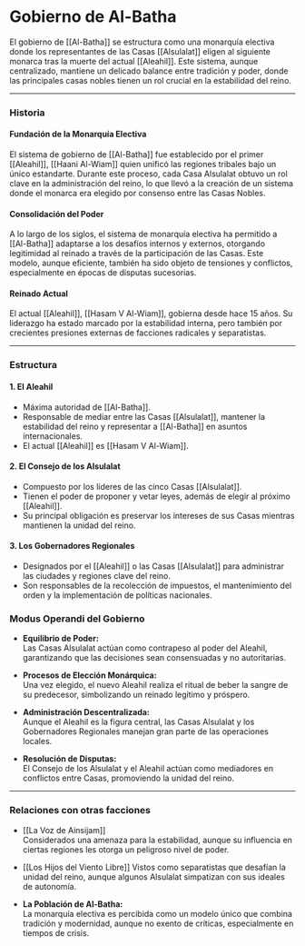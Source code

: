 # Gobierno de Al-Batha

El gobierno de [[Al-Batha]] se estructura como una monarquía electiva donde los representantes de las Casas [[Alsulalat]] eligen al siguiente monarca tras la muerte del actual [[Aleahil]]. Este sistema, aunque centralizado, mantiene un delicado balance entre tradición y poder, donde las principales casas nobles tienen un rol crucial en la estabilidad del reino.

---

### **Historia**

#### Fundación de la Monarquía Electiva

El sistema de gobierno de [[Al-Batha]] fue establecido por el primer [[Aleahil]], [[Haani Al-Wiam]] quien unificó las regiones tribales bajo un único estandarte. Durante este proceso, cada Casa Alsulalat obtuvo un rol clave en la administración del reino, lo que llevó a la creación de un sistema donde el monarca era elegido por consenso entre las Casas Nobles.

#### Consolidación del Poder

A lo largo de los siglos, el sistema de monarquía electiva ha permitido a [[Al-Batha]] adaptarse a los desafíos internos y externos, otorgando legitimidad al reinado a través de la participación de las Casas. Este modelo, aunque eficiente, también ha sido objeto de tensiones y conflictos, especialmente en épocas de disputas sucesorias.

#### Reinado Actual

El actual [[Aleahil]], [[Hasam V Al-Wiam]], gobierna desde hace 15 años. Su liderazgo ha estado marcado por la estabilidad interna, pero también por crecientes presiones externas de facciones radicales y separatistas.

---

### **Estructura**

#### 1. **El Aleahil**

- Máxima autoridad de [[Al-Batha]].
- Responsable de mediar entre las Casas [[Alsulalat]], mantener la estabilidad del reino y representar a [[Al-Batha]] en asuntos internacionales.
- El actual [[Aleahil]] es [[Hasam V Al-Wiam]].

#### 2. **El Consejo de los Alsulalat**

- Compuesto por los líderes de las cinco Casas [[Alsulalat]].
- Tienen el poder de proponer y vetar leyes, además de elegir al próximo [[Aleahil]].
- Su principal obligación es preservar los intereses de sus Casas mientras mantienen la unidad del reino.

#### 3. **Los Gobernadores Regionales**

- Designados por el [[Aleahil]] o las Casas [[Alsulalat]] para administrar las ciudades y regiones clave del reino.
- Son responsables de la recolección de impuestos, el mantenimiento del orden y la implementación de políticas nacionales.   

### **Modus Operandi del Gobierno**

- **Equilibrio de Poder:**  
    Las Casas Alsulalat actúan como contrapeso al poder del Aleahil, garantizando que las decisiones sean consensuadas y no autoritarias.
    
- **Procesos de Elección Monárquica:**  
    Una vez elegido, el nuevo Aleahil realiza el ritual de beber la sangre de su predecesor, simbolizando un reinado legítimo y próspero.
    
- **Administración Descentralizada:**  
    Aunque el Aleahil es la figura central, las Casas Alsulalat y los Gobernadores Regionales manejan gran parte de las operaciones locales.
    
- **Resolución de Disputas:**  
    El Consejo de los Alsulalat y el Aleahil actúan como mediadores en conflictos entre Casas, promoviendo la unidad del reino.
    

---

### **Relaciones con otras facciones**

- [[La Voz de Ainsijam]]  
    Considerados una amenaza para la estabilidad, aunque su influencia en ciertas regiones les otorga un peligroso nivel de poder.
    
- [[Los Hijos del Viento Libre]] 
    Vistos como separatistas que desafían la unidad del reino, aunque algunos Alsulalat simpatizan con sus ideales de autonomía.
    
- **La Población de Al-Batha:**  
    La monarquía electiva es percibida como un modelo único que combina tradición y modernidad, aunque no exento de críticas, especialmente en tiempos de crisis.